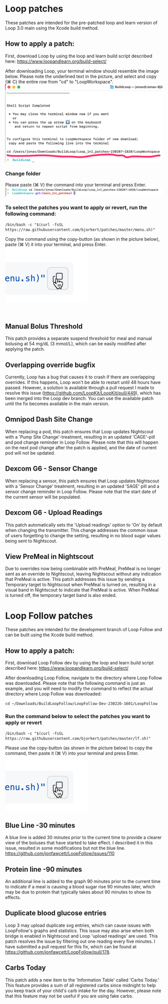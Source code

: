 # Loop patches
These patches are intended for the pre-patched loop and learn version of Loop 3.0 main using the Xcode build method.

## How to apply a patch:
First, download Loop by using the loop and learn build script described here: https://www.loopandlearn.org/build-select/

After downloading Loop, your terminal window should resemble the image below. Please note the underlined text in the picture, and select and copy (⌘ C) the entire row from "cd" to "LoopWorkspace".
![Loop](img/build_loop_done.png)

### Change folder
Please paste (⌘ V) the command into your terminal and press Enter.
![Loop](img/cd_done.png)

### To select the patches you want to apply or revert, run the following command:
```console
/bin/bash -c "$(curl -fsSL https://raw.githubusercontent.com/bjorkert/patches/master/menu.sh)"
```
Copy the command using the copy-button (as shown in the picture below), paste (⌘ V) it into your terminal, and press Enter. 
![Loop](img/copy_command.png)

&nbsp;

## Manual Bolus Threshold
This patch provides a separate suspend threshold for meal and manual bolusing at 54 mg/dL (3 mmol/L), which can be easily modified after applying the patch.
&nbsp;
## Overlapping override bugfix
Currently, Loop has a bug that causes it to crash if there are overlapping overrides. If this happens, Loop won't be able to restart until 48 hours have passed. However, a solution is available through a pull request I made to resolve this issue (https://github.com/LoopKit/LoopKit/pull/449), which has been merged into the Loop dev branch. You can use the available patch until the fix becomes available in the main version.
&nbsp;
## Omnipod Dash Site Change
When replacing a pod, this patch ensures that Loop updates Nightscout with a 'Pump Site Change'-treatment, resulting in an updated 'CAGE'-pill and pod change reminder in Loop Follow. Please note that this will happen on the next pod change after the patch is applied, and the date of current pod will not be updated.
&nbsp;
## Dexcom G6 - Sensor Change
When replacing a sensor, this patch ensures that Loop updates Nightscout with a 'Sensor Change' treatment, resulting in an updated 'SAGE' pill and a sensor change reminder in Loop Follow. Please note that the start date of the current sensor will be populated.
&nbsp;
## Dexcom G6 - Upload Readings
This patch automatically sets the 'Upload readings' option to 'On' by default when changing the transmitter. This change addresses the common issue of users forgetting to change the setting, resulting in no blood sugar values being sent to Nightscout.
&nbsp;
## View PreMeal in Nightscout
Due to overrides now being combinable with PreMeal, PreMeal is no longer sent as an override to Nightscout, leaving Nightscout without any indication that PreMeal is active. This patch addresses this issue by sending a Temporary target to Nightscout when PreMeal is turned on, resulting in a visual band in Nightscout to indicate that PreMeal is active. When PreMeal is turned off, the temporary target band is also ended.
&nbsp;
&nbsp;
# Loop Follow patches
These patches are intended for the development branch of Loop Follow and can be built using the Xcode build method.
## How to apply a patch:
First, download Loop Follow dev by using the loop and learn build script described here: https://www.loopandlearn.org/build-select/

After downloading Loop Follow, navigate to the directory where Loop Follow was downloaded. Please note that the following command is just an example, and you will need to modify the command to reflect the actual directory where Loop Follow was downloaded:
```console
cd ~/Downloads/BuildLoopFollow/LoopFollow-Dev-230226-1601/LoopFollow
```

### Run the command below to select the patches you want to apply or revert
```console
/bin/bash -c "$(curl -fsSL https://raw.githubusercontent.com/bjorkert/patches/master/lf.sh)"
```
Please use the copy-button (as shown in the picture below) to copy the command, then paste it (⌘ V) into your terminal and press Enter.
![Loop](img/copy_command.png)

## Blue Line -30 minutes
A blue line is added 30 minutes prior to the current time to provide a clearer view of the boluses that have started to take effect.
I described it in this issue, resulted in some modifications but not the blue line. https://github.com/jonfawcett/LoopFollow/issues/110
&nbsp;
## Protein line -90 minutes
An additional line is added to the graph 90 minutes prior to the current time to indicate if a meal is causing a blood sugar rise 90 minutes later, which may be due to protein that typically takes about 90 minutes to show its effects.
&nbsp;
## Duplicate blood glucose entries
Loop 3 may upload duplicate svg entries, which can cause issues with LoopFollow's graphs and statistics. This issue may also arise when both bridge is enabled in Nightscout and Loop 'upload readings' are used. This patch resolves the issue by filtering out one reading every five minutes. I have submitted a pull request for this fix, which can be found at https://github.com/jonfawcett/LoopFollow/pull/178.
&nbsp;
## Carbs Today
This patch adds a new item to the 'Information Table' called 'Carbs Today.' This feature provides a sum of all registered carbs since midnight to help you keep track of your child's carb intake for the day. However, please note that this feature may not be useful if you are using fake carbs.
